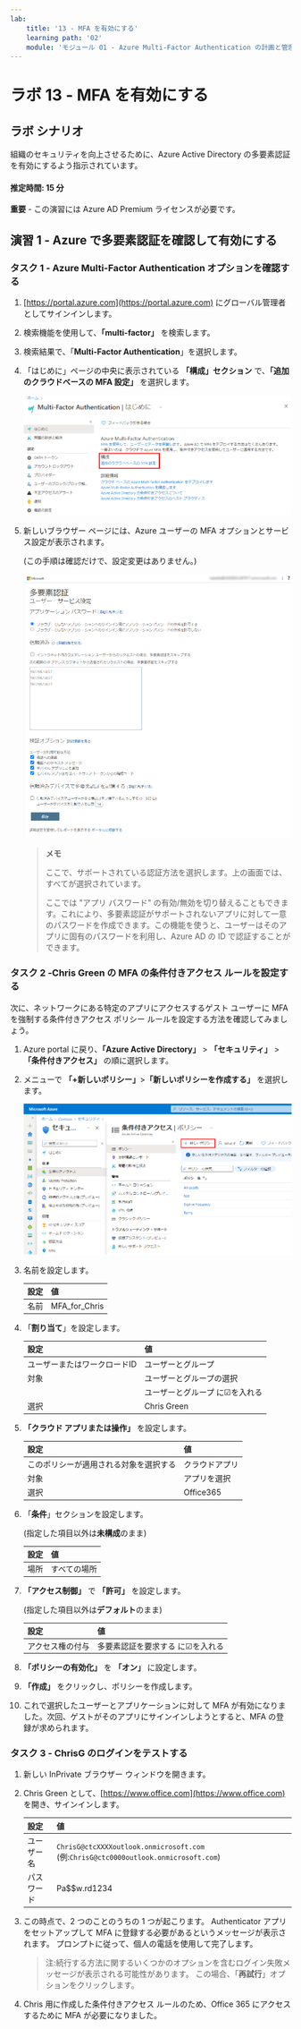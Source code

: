 ```yaml
---
lab:
    title: '13 - MFA を有効にする'
    learning path: '02'
    module: 'モジュール 01 - Azure Multi-Factor Authentication の計画と管理を行う'
---
```


# ラボ 13 - MFA を有効にする

## ラボ シナリオ

組織のセキュリティを向上させるために、Azure Active Directory の多要素認証を有効にするよう指示されています。

#### 推定時間: 15 分

**重要** - この演習には Azure AD Premium ライセンスが必要です。

## 演習 1 - Azure で多要素認証を確認して有効にする

### タスク 1 - Azure Multi-Factor Authentication オプションを確認する

1. [https://portal.azure.com](https://portal.azure.com) にグローバル管理者としてサインインします。

2. 検索機能を使用して、**「multi-factor」** を検索します。

3. 検索結果で、「**Multi-Factor Authentication**」を選択します。

4. 「はじめに」ページの中央に表示されている **「構成」セクション** で、**「追加のクラウドベースの MFA 設定」** を選択します。

    ![ダッシュボードの MFA オプションを示すスクリーンショット](./media/lp2-mod1-set-additional-mfa-settings.png)

5. 新しいブラウザー ページには、Azure ユーザーの MFA オプションとサービス設定が表示されます。

    (この手順は確認だけで、設定変更はありません。)

    ![MFA 構成を示すスクリーンショット](./media/lp2-mod1-mfa-settings.png)

    > **メモ**
    >
    > ここで、サポートされている認証方法を選択します。上の画面では、すべてが選択されています。
    >
    > ここでは "アプリ パスワード" の有効/無効を切り替えることもできます。これにより、多要素認証がサポートされないアプリに対して一意のパスワードを作成できます。この機能を使うと、ユーザーはそのアプリに固有のパスワードを利用し、Azure AD の ID で認証することができます。

### タスク 2 -Chris Green の MFA の条件付きアクセス ルールを設定する

次に、ネットワークにある特定のアプリにアクセスするゲスト ユーザーに MFA を強制する条件付きアクセス ポリシー ルールを設定する方法を確認してみましょう。

1. Azure portal に戻り、**「Azure Active Directory」** > **「セキュリティ」** > **「条件付きアクセス」** の順に選択します。

2. メニューで **「+新しいポリシー」**>**「新しいポリシーを作成する」** を選択します。

    ![Azure portal で「新しいポリシー」ボタンが強調表示されている画面のスクリーンショット](./media/lp2-mod1-azure-ad-conditional-access-policy.png)

    

3. 名前を設定します。

    | 設定 | 値            |
    | ---- | ------------- |
    | 名前 | MFA_for_Chris |

4. 「**割り当て**」を設定します。

    | 設定                         | 値                             |
    | ---------------------------- | ------------------------------ |
    | ユーザーまたはワークロードID | ユーザーとグループ             |
    | 対象                         | ユーザーとグループの選択       |
    |                              | ユーザーとグループ に☑を入れる |
    | 選択                         | Chris Green                    |

5. **「クラウド アプリまたは操作」** を設定します。

    | 設定                                   | 値             |
    | -------------------------------------- | -------------- |
    | このポリシーが適用される対象を選択する | クラウドアプリ |
    | 対象                                   | アプリを選択   |
    | 選択                                   | Office365      |

6. 「**条件**」セクションを設定します。

    (指定した項目以外は**未構成**のまま)

    | 設定 | 値           |
    | ---- | ------------ |
    | 場所 | すべての場所 |

7. **「アクセス制御」** で **「許可」** を設定します。

    (指定した項目以外は**デフォルト**のまま)

    | 設定             | 値                               |
    | ---------------- | -------------------------------- |
    | アクセス権の付与 | 多要素認証を要求する に☑を入れる |

11. **「ポリシーの有効化」** を **「オン」** に設定します。

12. **「作成」** をクリックし、ポリシーを作成します。

12. これで選択したユーザーとアプリケーションに対して MFA が有効になりました。次回、ゲストがそのアプリにサインインしようとすると、MFA の登録が求められます。

    

### タスク 3 - ChrisG のログインをテストする

1. 新しい InPrivate ブラウザー ウィンドウを開きます。

2. Chris Green として、[https://www.office.com](https://www.office.com) を開き、サインインします。

   | **設定**   | **値**                                                       |
   | :--------- | :----------------------------------------------------------- |
   | ユーザー名 | `ChrisG@ctcXXXXoutlook.onmicrosoft.com`　(例:`ChrisG@ctc0000outlook.onmicrosoft.com`) |
   | パスワード | Pa$$w.rd1234                                                 |

3. この時点で、2 つのことのうちの 1 つが起こります。  Authenticator アプリをセットアップして MFA に登録する必要があるというメッセージが表示されます。  プロンプトに従って、個人の電話を使用して完了します。  

   > 注:続行する方法に関するいくつかのオプションを含むログイン失敗メッセージが表示される可能性があります。  この場合、「**再試行**」オプションをクリックします。

6. Chris 用に作成した条件付きアクセス ルールのため、Office 365 にアクセスするために MFA が必要になりました。

